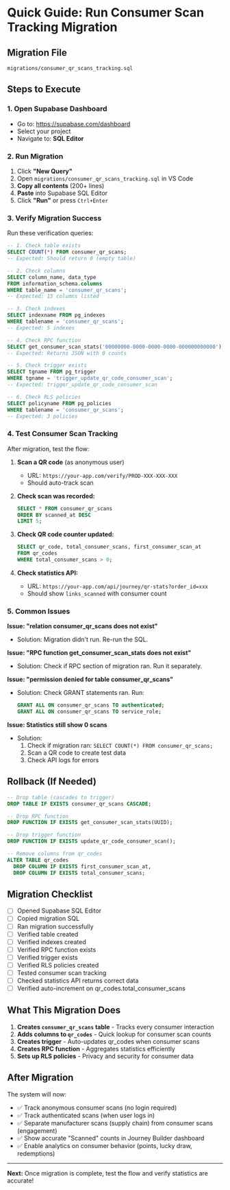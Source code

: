 # Quick Guide: Run Consumer Scan Tracking Migration

## Migration File
`migrations/consumer_qr_scans_tracking.sql`

## Steps to Execute

### 1. Open Supabase Dashboard
- Go to: https://supabase.com/dashboard
- Select your project
- Navigate to: **SQL Editor**

### 2. Run Migration
1. Click **"New Query"**
2. Open `migrations/consumer_qr_scans_tracking.sql` in VS Code
3. **Copy all contents** (200+ lines)
4. **Paste** into Supabase SQL Editor
5. Click **"Run"** or press `Ctrl+Enter`

### 3. Verify Migration Success

Run these verification queries:

```sql
-- 1. Check table exists
SELECT COUNT(*) FROM consumer_qr_scans;
-- Expected: Should return 0 (empty table)

-- 2. Check columns
SELECT column_name, data_type 
FROM information_schema.columns 
WHERE table_name = 'consumer_qr_scans';
-- Expected: 15 columns listed

-- 3. Check indexes
SELECT indexname FROM pg_indexes 
WHERE tablename = 'consumer_qr_scans';
-- Expected: 5 indexes

-- 4. Check RPC function
SELECT get_consumer_scan_stats('00000000-0000-0000-0000-000000000000');
-- Expected: Returns JSON with 0 counts

-- 5. Check trigger exists
SELECT tgname FROM pg_trigger 
WHERE tgname = 'trigger_update_qr_code_consumer_scan';
-- Expected: trigger_update_qr_code_consumer_scan

-- 6. Check RLS policies
SELECT policyname FROM pg_policies 
WHERE tablename = 'consumer_qr_scans';
-- Expected: 3 policies
```

### 4. Test Consumer Scan Tracking

After migration, test the flow:

1. **Scan a QR code** (as anonymous user)
   - URL: `https://your-app.com/verify/PROD-XXX-XXX-XXX`
   - Should auto-track scan

2. **Check scan was recorded:**
   ```sql
   SELECT * FROM consumer_qr_scans 
   ORDER BY scanned_at DESC 
   LIMIT 5;
   ```

3. **Check QR code counter updated:**
   ```sql
   SELECT qr_code, total_consumer_scans, first_consumer_scan_at 
   FROM qr_codes 
   WHERE total_consumer_scans > 0;
   ```

4. **Check statistics API:**
   - URL: `https://your-app.com/api/journey/qr-stats?order_id=xxx`
   - Should show `links_scanned` with consumer count

### 5. Common Issues

**Issue: "relation consumer_qr_scans does not exist"**
- Solution: Migration didn't run. Re-run the SQL.

**Issue: "RPC function get_consumer_scan_stats does not exist"**
- Solution: Check if RPC section of migration ran. Run it separately.

**Issue: "permission denied for table consumer_qr_scans"**
- Solution: Check GRANT statements ran. Run:
  ```sql
  GRANT ALL ON consumer_qr_scans TO authenticated;
  GRANT ALL ON consumer_qr_scans TO service_role;
  ```

**Issue: Statistics still show 0 scans**
- Solution: 
  1. Check if migration ran: `SELECT COUNT(*) FROM consumer_qr_scans;`
  2. Scan a QR code to create test data
  3. Check API logs for errors

## Rollback (If Needed)

```sql
-- Drop table (cascades to trigger)
DROP TABLE IF EXISTS consumer_qr_scans CASCADE;

-- Drop RPC function
DROP FUNCTION IF EXISTS get_consumer_scan_stats(UUID);

-- Drop trigger function
DROP FUNCTION IF EXISTS update_qr_code_consumer_scan();

-- Remove columns from qr_codes
ALTER TABLE qr_codes 
  DROP COLUMN IF EXISTS first_consumer_scan_at,
  DROP COLUMN IF EXISTS total_consumer_scans;
```

## Migration Checklist

- [ ] Opened Supabase SQL Editor
- [ ] Copied migration SQL
- [ ] Ran migration successfully
- [ ] Verified table created
- [ ] Verified indexes created
- [ ] Verified RPC function exists
- [ ] Verified trigger exists
- [ ] Verified RLS policies created
- [ ] Tested consumer scan tracking
- [ ] Checked statistics API returns correct data
- [ ] Verified auto-increment on qr_codes.total_consumer_scans

## What This Migration Does

1. **Creates `consumer_qr_scans` table** - Tracks every consumer interaction
2. **Adds columns to `qr_codes`** - Quick lookup for consumer scan counts
3. **Creates trigger** - Auto-updates qr_codes when consumer scans
4. **Creates RPC function** - Aggregates statistics efficiently
5. **Sets up RLS policies** - Privacy and security for consumer data

## After Migration

The system will now:
- ✅ Track anonymous consumer scans (no login required)
- ✅ Track authenticated scans (when user logs in)
- ✅ Separate manufacturer scans (supply chain) from consumer scans (engagement)
- ✅ Show accurate "Scanned" counts in Journey Builder dashboard
- ✅ Enable analytics on consumer behavior (points, lucky draw, redemptions)

---

**Next:** Once migration is complete, test the flow and verify statistics are accurate!
